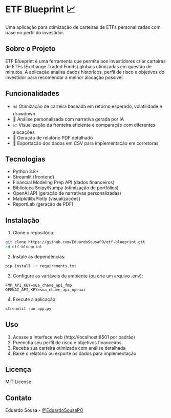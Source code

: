 # ETF Blueprint 📈

Uma aplicação para otimização de carteiras de ETFs personalizadas com base no perfil do investidor.

## Sobre o Projeto

ETF Blueprint é uma ferramenta que permite aos investidores criar carteiras de ETFs (Exchange Traded Funds) globais otimizadas em questão de minutos. A aplicação analisa dados históricos, perfil de risco e objetivos do investidor para recomendar a melhor alocação possível.

## Funcionalidades

- 📊 Otimização de carteira baseada em retorno esperado, volatilidade e drawdown
- 🧠 Análise personalizada com narrativa gerada por IA
- 📈 Visualização da fronteira eficiente e comparação com diferentes alocações
- 📄 Geração de relatório PDF detalhado
- 💼 Exportação dos dados em CSV para implementação em corretoras

## Tecnologias

- Python 3.8+
- Streamlit (frontend)
- Financial Modeling Prep API (dados financeiros)
- Biblioteca Scipy/Numpy (otimização de portfólios)
- OpenAI API (geração de narrativas personalizadas)
- Matplotlib/Plotly (visualizações)
- ReportLab (geração de PDF)

## Instalação

1. Clone o repositório:
```bash
git clone https://github.com/EduardoSousaPO/etf-blueprint.git
cd etf-blueprint
```

2. Instale as dependências:
```bash
pip install -r requirements.txt
```

3. Configure as variáveis de ambiente (ou crie um arquivo .env):
```
FMP_API_KEY=sua_chave_api_fmp
OPENAI_API_KEY=sua_chave_api_openai
```

4. Execute a aplicação:
```bash
streamlit run app.py
```

## Uso

1. Acesse a interface web (http://localhost:8501 por padrão)
2. Preencha seu perfil de risco e objetivos financeiros
3. Receba sua carteira otimizada com análise detalhada
4. Baixe o relatório ou exporte os dados para implementação

## Licença

MIT License

## Contato

Eduardo Sousa - [@EduardoSousaPO](https://github.com/EduardoSousaPO) 
